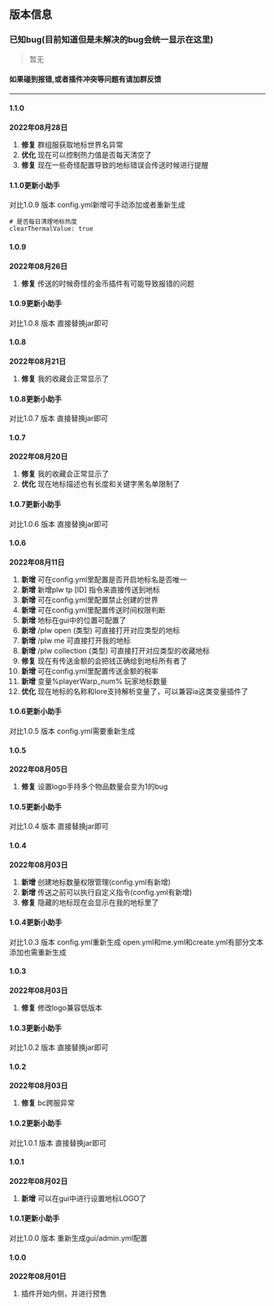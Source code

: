 ## 版本信息

### 已知bug(目前知道但是未解决的bug会统一显示在这里)

> 暂无

#### 如果碰到报错,或者插件冲突等问题有请加群反馈

------------
#### 1.1.0
**2022年08月28日**
1. **修复** 群组服获取地标世界名异常
2. **优化** 现在可以控制热力值是否每天清空了
3. **修复** 现在一些奇怪配置导致的地标错误会传送时候进行提醒

#### 1.1.0更新小助手
对比1.0.9 版本 config.yml新增可手动添加或者重新生成
```
# 是否每日清理地标热度
clearThermalValue: true
```

#### 1.0.9
**2022年08月26日**
1. **修复** 传送的时候奇怪的金币插件有可能导致报错的问题

#### 1.0.9更新小助手
对比1.0.8 版本 直接替换jar即可

#### 1.0.8
**2022年08月21日**
1. **修复** 我的收藏会正常显示了

#### 1.0.8更新小助手
对比1.0.7 版本 直接替换jar即可

#### 1.0.7
**2022年08月20日**
1. **修复** 我的收藏会正常显示了
2. **优化** 现在地标描述也有长度和关键字黑名单限制了

#### 1.0.7更新小助手
对比1.0.6 版本 直接替换jar即可

#### 1.0.6
**2022年08月11日**
1. **新增** 可在config.yml里配置是否开启地标名是否唯一
2. **新增** 新增plw tp [ID] 指令来直接传送到地标
3. **新增** 可在config.yml里配置禁止创建的世界
4. **新增** 可在config.yml里配置传送时间权限判断
5. **新增** 地标在gui中的位置可配置了
6. **新增** /plw open (类型) 可直接打开对应类型的地标
7. **新增** /plw me 可直接打开我的地标
8. **新增** /plw collection (类型) 可直接打开对应类型的收藏地标
9. **修复** 现在有传送金额的会把钱正确给到地标所有者了
10. **新增** 可在config.yml里配置传送金额的税率
11. **新增** 变量%playerWarp_num% 玩家地标数量
12. **优化** 现在地标的名称和lore支持解析变量了，可以兼容ia这类变量插件了

#### 1.0.6更新小助手
对比1.0.5 版本 config.yml需要重新生成

#### 1.0.5
**2022年08月05日**
1. **修复** 设置logo手持多个物品数量会变为1的bug

#### 1.0.5更新小助手
对比1.0.4 版本 直接替换jar即可

#### 1.0.4
**2022年08月03日**
1. **新增** 创建地标数量权限管理(config.yml有新增)
2. **新增** 传送之前可以执行自定义指令(config.yml有新增)
3. **修复** 隐藏的地标现在会显示在我的地标里了

#### 1.0.4更新小助手
对比1.0.3 版本 config.yml重新生成
open.yml和me.yml和create.yml有部分文本添加也需重新生成

#### 1.0.3
**2022年08月03日**
1. **修复** 修改logo兼容低版本

#### 1.0.3更新小助手
对比1.0.2 版本 直接替换jar即可

#### 1.0.2
**2022年08月03日**
1. **修复** bc跨服异常

#### 1.0.2更新小助手
对比1.0.1 版本 直接替换jar即可

#### 1.0.1
**2022年08月02日**
1. **新增** 可以在gui中进行设置地标LOGO了

#### 1.0.1更新小助手
对比1.0.0 版本 重新生成gui/admin.yml配置

#### 1.0.0
**2022年08月01日**
1. 插件开始内侧，并进行预售